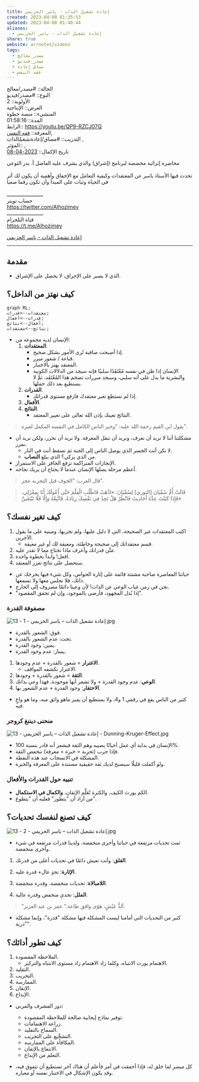 ```yaml
---  
title: إعادة تشغيل الذات - ياسر الحزيمي  
created: 2023-04-08 01:35:53  
updated: 2023-04-08 01:40:44  
aliases:  
  - إعادة تشغيل الذات - ياسر الحزيمي  
share: true  
website: ar/notes/videos  
tags:  
  - مصدر_معالج  
  - مصدر_فيديو  
  - مساق_إعادة  
  - فقه النفس  
---  
```

  
  
  
الحالة:: #مصدر/معالج    
النوع:: #مصدر/فيديو    
اﻷولوية:: 2    
الغرض:: الإنتاجية    
المنشيء:: منصة خطوة    
المدة:: 01:58:16    
الرابط:: <https://youtu.be/QP9-RZCJ07Q>    
المعرفة:: [فقه النفس](%D9%81%D9%82%D9%87%20%D8%A7%D9%84%D9%86%D9%81%D8%B3.md),    
التدريب:: #مساق/إعادة*تشغيل*الذات ,    
المؤثر:: ,    
تاريخ اﻹكمال:: [2023-04-08](2023-04-08.md)  
  
محاضرة إثرائية مخصصة لبرنامج (إشراق) والذي يشرف عليه الفاضل أ. بدر الثوعي <br><br>تحدث فيها الأستاذ ياسر عن المعتقدات وكيفية التعامل مع الإخفاق وأهمية أن يكون لك أثر في الحياة وثبات على المبدأ وأن تكون رقما صعبا <br><br>ــــــــــــــــــــــــ<br>حساب تويتر <br><a href="https://twitter.com/Alhozimey">https://twitter.com/Alhozimey</a><br>ــــــــــــــــــــــــ<br>قناة التلجرام<br><a href="https://t.me/Alhozimey">https://t.me/Alhozimey</a>  
  
[إعادة تشغيل الذات - ياسر الحزيمي](https://youtu.be/QP9-RZCJ07Q)  
  
---  
  
## مقدمة  
  
- الذي لا يصبر على الإحراق، لا يحصل على الإشراق.  
  
## كيف نهتز من الداخل؟  
  
```mermaid  
graph RL;  
معتقدات-->قدرات;  
قدرات-->أفعال;  
أفعال-->نتائج;  
نتائج-->معتقدات;  
```  
  
- الإنسان لديه مجموعة من:  
  1. **المعتقدات**.  
     - إذا أصبحت صافية تُرى اﻷمور بشكل صحيح.  
     - قناعة / شعور مبرر.  
     - المعتقد يهتز بالاختبار.  
     - الإنسان إذا ظن في نفسه مُعْتَقَدًا سلبيًا فإنه سيجد من الدلالات الكونية والبشرية ما يدل على أنه سلبي، وسيجد مبررات تضخم هذا المُعْتَقَد، ثمَّ لا يستطيع بعد ذلك حملها.  
  2. **القدرات**.  
     - إذا لم تستطع تغير معتقدك فارفع مستوى قدراتك.  
  3. **الأفعال**.  
  4. **النتائج**.  
     - النتائج تعينك بإذن الله تعالى على تغيير المعتقد.  
  
> يقول ابن القيم رحمة الله عليه: "وخير الناس الكامل في النفسه المكمل لغيره".  
  
- مشكلتنا أننا لا نريد أن نعرف، ونريد أن ننقل المعرفة. ولا نريد أن نحرر، ولكن نريد أن نمرر.  
  - لا تكن أنت الجسر الذي يوصل الناس إلى الجنة ثم تسقط أنت في النار.  
  - من الذي يزكي؟ الذي يبلغ **النصاب**.  
- الإنجازات المتراكمة ترفع الحافز على الاستمرار.  
- أعظم مرحلة يصلها الإنسان عندما لا يحتاج أن يريك نجاحه.  
  
> قال العرب: "الخوف قبل التجربة عجز".  
  
> قَالَتْ أُمُّ سُفْيَانَ [الثوري] لِسُفْيَانَ: «اذْهَبْ فَاطْلُبِ الْعِلْمَ حَتَّى أَعُولَكَ أَنَا بِمِغْزَلِي، فَإِذَا كَتَبْتَ عِدَّةَ أَحَادِيثَ فَانْظُرْ هَلْ تَجِدُ فِي نَفْسِكَ زِيَادَةً، فَاتَّبِعْهُ وَإِلَّا فَلَا تَبْتَغَينَّ»  
  
## كيف تغير نفسك؟  
  
1. اكتب المعتقدات غير الصحيحة، التي لا دليل عليها، ولم تجربها، ومبنية على ما يقول الآخرين.  
   - قسم معتقداتك إلى صحيحة وخاطئة، ومعيقة لك أو غير معيقة.  
2. مَتِّن قدراتك وأعرف ماذا تحتاج مما لا تقدر عليه.  
3. افعل! وابدأ بخطوة واحدة.  
4. ستحصل على نتائج تعزز المعتقد.  
  
- حياتنا المعاصرة صاخبة مشتتة قائمة على إثارة الحواس، وكل شيء فيها يخرجك عن ذاتك، فلا تجلس معها ولا تسمعها.  
- نحن في زمن غياب الوعي عن الذات! لأن وعينا دائمًا مصروف إلى الخارج.  
- "إذا بُذل المجهود، فأرضى بالموجود، وإن لم تحقق المقصود".  
  
### مصفوفة القدرة  
  
![13 - إعادة تشغيل الذات – ياسر الحزيمي - 1.jpg](../../../13%20-%20%D8%A5%D8%B9%D8%A7%D8%AF%D8%A9%20%D8%AA%D8%B4%D8%BA%D9%8A%D9%84%20%D8%A7%D9%84%D8%B0%D8%A7%D8%AA%20%E2%80%93%20%D9%8A%D8%A7%D8%B3%D8%B1%20%D8%A7%D9%84%D8%AD%D8%B2%D9%8A%D9%85%D9%8A%20-%201.jpg)  
  
- فوق: الشعور بالقدرة.  
- تحت: عدم الشعور بالقدرة.  
- يمين: وجود القدرة.  
- يسار: عدم وجود القدرة.  
  
1. **الاغترار** = شعور بالقدرة + عدم وجودها.  
   - الاغترار تكشفه المواقف.  
2. **الثقة** = شعور بالقدرة + وجودها.  
3. **الوعي**: عدم وجود القدرة + ولا تشعر أنها موجودة، فهذا وعي بذاتك.  
4. **الاحتقار**: وجود القدرة + عدم الشعور بها.  
  
- كثير من الناس يقع في رقمي 1 و4، ولا يستطيع أن يميز ماهو واثق منه، وما هو واعٍ فيه.  
  
### منحنى ديننغ كروجر  
  
![13 - إعادة تشغيل الذات – ياسر الحزيمي - Dunning-Kruger-Effect.jpg](../../../13%20-%20%D8%A5%D8%B9%D8%A7%D8%AF%D8%A9%20%D8%AA%D8%B4%D8%BA%D9%8A%D9%84%20%D8%A7%D9%84%D8%B0%D8%A7%D8%AA%20%E2%80%93%20%D9%8A%D8%A7%D8%B3%D8%B1%20%D8%A7%D9%84%D8%AD%D8%B2%D9%8A%D9%85%D9%8A%20-%20Dunning-Kruger-Effect.jpg)  
  
- الإنسان في بداية أي عمل أحيانًا يصيبه وهم الثقة فيشعر أنه قادر بنسبة 100%.  
- فإذا جرب (تجرِبة = خبرة + معرفة) تنخفض الثقة.  
- المشكلة في الانسحاب عند هذه النقطة.  
- ولو أكملت قليلًا سيصبح لديك ثقة حقيقية مستندة على المعرفة والخبرة.  
  
### تنبيه حول القدرات والأفعال  
  
- الكم يورث الكيف، والكثرة تُعَلِّم الإتقان، **والكمال في الاستكمال**.  
- من أراد أن "يتطور" فعليه أن "يتطوع".  
  
## كيف تصنع لنفسك تحديات؟  
  
![13 - إعادة تشغيل الذات – ياسر الحزيمي - 2.jpg](../../../13%20-%20%D8%A5%D8%B9%D8%A7%D8%AF%D8%A9%20%D8%AA%D8%B4%D8%BA%D9%8A%D9%84%20%D8%A7%D9%84%D8%B0%D8%A7%D8%AA%20%E2%80%93%20%D9%8A%D8%A7%D8%B3%D8%B1%20%D8%A7%D9%84%D8%AD%D8%B2%D9%8A%D9%85%D9%8A%20-%202.jpg)  
  
- ثمت تحديات مرتفعة في حياتنا وأخرى منخفضة، ولدينا قدرات مرتفعة في شيء وأخرى منخفضة.  
  
1. **القلق**: وأنت تعيش دائمًا في تحديات أعلى من قدرتك.  
2. **اﻹثارة**: تحدٍ عال+ قدرة عليه.  
  
3. **اللامبالاة**: تحديات منخفضة، وقدرة منخفضة.  
4. **الملل**: تحدي منخفض وقدرة عالية.  
  
> "ألذُّ عَيْشٍ، هوًى وافق طاعة." عمر بن عبد العزيز.  
  
- كثير من التحديات التي أمامنا ليست المشكلة فيها مشكلة "قدرة"، وإنما مشكلة "دربة".  
  
## كيف تطور أدائك؟  
  
1. الملاحظة المقصودة.  
   - الاهتمام يورث الانتباه، وكلما زاد الاهتمام زاد مستوى الانتباه والتركيز.  
2. التقليد.  
3. التجريب.  
4. الممارسة.  
5. الإتقان.  
6. الإبداع.  
  
- دور المشرف والمربي:  
  
  - توفير نماذج إيجابية صالحة للملاحظة المقصودة.  
  - زراعة الاهتمامات.  
  - السماح بالتقليد.  
  - التشجِّيع على التجريب.  
  - المكافأة على الممارسة.  
  - الانتفاع بالإتقان.  
  - التعلم من الإبداع.  
  
- كل ميسر لما خلق له، فإذا أخفقت في أمر فأعلم أن هناك آخر تستطيع أن تتفوق فيه، وقد يكون الإشكال في الاختبار نفسه أو معياره.  
